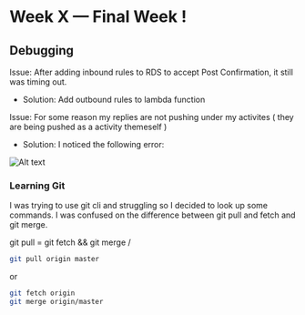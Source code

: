 # Week X — Final Week !


## Debugging

Issue: After adding inbound rules to RDS to accept Post Confirmation, it still was timing out.
- Solution: Add outbound rules to lambda function

Issue: For some reason my replies are not pushing under my activites ( they are being pushed as a activity themeself )
- Solution: I noticed the following error:

![Alt text](./assets/image.png)


### Learning Git

I was trying to use git cli and struggling so I decided to look up some commands.  I was confused on the difference between git pull and fetch and git merge.

git pull <remote> = git fetch <remote> && git merge <remote>/<branch>

```bash
git pull origin master
```
or

```bash
git fetch origin
git merge origin/master
```